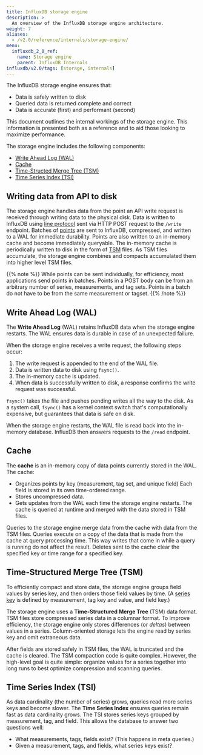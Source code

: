 ```yaml
---
title: InfluxDB storage engine
description: >
  An overview of the InfluxDB storage engine architecture.
weight: 7
aliases:
  - /v2.0/reference/internals/storage-engine/
menu:
  influxdb_2_0_ref:
    name: Storage engine
    parent: InfluxDB Internals
influxdb/v2.0/tags: [storage, internals]
---
```


The InfluxDB storage engine ensures that:

- Data is safely written to disk
- Queried data is returned complete and correct
- Data is accurate (first) and performant (second)

This document outlines the internal workings of the storage engine.
This information is presented both as a reference and to aid those looking to maximize performance.

The storage engine includes the following components:

* [Write Ahead Log (WAL)](#write-ahead-log-wal)
* [Cache](#cache)
* [Time-Structed Merge Tree (TSM)](#time-structured-merge-tree-tsm)
* [Time Series Index (TSI)](#time-series-index-tsi)

## Writing data from API to disk

The storage engine handles data from the point an API write request is received through writing data to the physical disk.
Data is written to InfluxDB using [line protocol](/influxdb/v2.0/reference/line-protocol/) sent via HTTP POST request to the `/write` endpoint.
Batches of [points](/influxdb/v2.0/reference/glossary/#point) are sent to InfluxDB, compressed, and written to a WAL for immediate durability.
Points are also written to an in-memory cache and become immediately queryable.
The in-memory cache is periodically written to disk in the form of [TSM](#time-structured-merge-tree-tsm) files.
As TSM files accumulate, the storage engine combines and compacts accumulated them into higher level TSM files.

{{% note %}}
While points can be sent individually, for efficiency, most applications send points in batches.
Points in a POST body can be from an arbitrary number of series, measurements, and tag sets.
Points in a batch do not have to be from the same measurement or tagset.
{{% /note %}}

## Write Ahead Log (WAL)

The **Write Ahead Log** (WAL) retains InfluxDB data when the storage engine restarts.
The WAL ensures data is durable in case of an unexpected failure.

When the storage engine receives a write request, the following steps occur:

1. The write request is appended to the end of the WAL file.
2. Data is written data to disk using `fsync()`.
3. The in-memory cache is updated.
4. When data is successfully written to disk, a response confirms the write request was successful.

`fsync()` takes the file and pushes pending writes all the way to the disk.
As a system call, `fsync()` has a kernel context switch that's computationally expensive, but guarantees that data is safe on disk.

When the storage engine restarts, the WAL file is read back into the in-memory database.
InfluxDB then answers requests to the `/read` endpoint.

## Cache

The **cache** is an in-memory copy of data points currently stored in the WAL.
The cache:

- Organizes points by key (measurement, tag set, and unique field)
  Each field is stored in its own time-ordered range.
- Stores uncompressed data.
- Gets updates from the WAL each time the storage engine restarts.
  The cache is queried at runtime and merged with the data stored in TSM files.

Queries to the storage engine merge data from the cache with data from the TSM files.
Queries execute on a copy of the data that is made from the cache at query processing time.
This way writes that come in while a query is running do not affect the result.
Deletes sent to the cache clear the specified key or time range for a specified key.

## Time-Structured Merge Tree (TSM)

To efficiently compact and store data,
the storage engine groups field values by series key, and then orders those field values by time.
(A [series key](/influxdb/v2.0/reference/glossary/#series-key) is defined by measurement, tag key and value, and field key.)

The storage engine uses a **Time-Structured Merge Tree** (TSM) data format.
TSM files store compressed series data in a columnar format.
To improve efficiency, the storage engine only stores differences (or *deltas*) between values in a series.
Column-oriented storage lets the engine read by series key and omit extraneous data.

After fields are stored safely in TSM files, the WAL is truncated and the cache is cleared.
The TSM compaction code is quite complex.
However, the high-level goal is quite simple:
organize values for a series together into long runs to best optimize compression and scanning queries.

## Time Series Index (TSI)

As data cardinality (the number of series) grows, queries read more series keys and become slower.
The **Time Series Index** ensures queries remain fast as data cardinality grows.
The TSI stores series keys grouped by measurement, tag, and field.
This allows the database to answer two questions well:

- What measurements, tags, fields exist?
  (This happens in meta queries.)
- Given a measurement, tags, and fields, what series keys exist?
